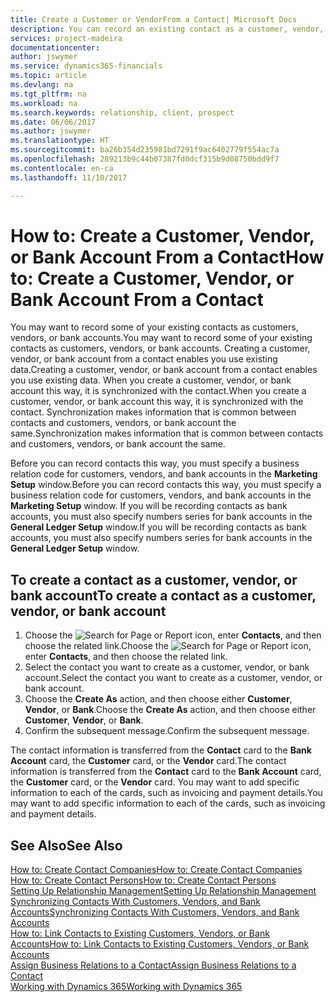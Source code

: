 ```yaml
---
title: Create a Customer or VendorFrom a Contact| Microsoft Docs
description: You can record an existing contact as a customer, vendor, or bank account using existing data and specifying a business relationship.
services: project-madeira
documentationcenter: 
author: jswymer
ms.service: dynamics365-financials
ms.topic: article
ms.devlang: na
ms.tgt_pltfrm: na
ms.workload: na
ms.search.keywords: relationship, client, prospect
ms.date: 06/06/2017
ms.author: jswymer
ms.translationtype: HT
ms.sourcegitcommit: ba26b354d235981bd7291f9ac6402779f554ac7a
ms.openlocfilehash: 289213b9c44b07387fd0dcf315b9d08750bdd9f7
ms.contentlocale: en-ca
ms.lasthandoff: 11/10/2017

---
```

# <a name="how-to-create-a-customer-vendor-or-bank-account-from-a-contact"></a><span data-ttu-id="bd4c5-103">How to: Create a Customer, Vendor, or Bank Account From a Contact</span><span class="sxs-lookup"><span data-stu-id="bd4c5-103">How to: Create a Customer, Vendor, or Bank Account From a Contact</span></span>
<span data-ttu-id="bd4c5-104">You may want to record some of your existing contacts as customers, vendors, or bank accounts.</span><span class="sxs-lookup"><span data-stu-id="bd4c5-104">You may want to record some of your existing contacts as customers, vendors, or bank accounts.</span></span> <span data-ttu-id="bd4c5-105">Creating a customer, vendor, or bank account from a contact enables you use existing data.</span><span class="sxs-lookup"><span data-stu-id="bd4c5-105">Creating a customer, vendor, or bank account from a contact enables you use existing data.</span></span> <span data-ttu-id="bd4c5-106">When you create a customer, vendor, or bank account this way, it is synchronized with the contact.</span><span class="sxs-lookup"><span data-stu-id="bd4c5-106">When you create a customer, vendor, or bank account this way, it is synchronized with the contact.</span></span> <span data-ttu-id="bd4c5-107">Synchronization makes information that is common between contacts and customers, vendors, or bank account the same.</span><span class="sxs-lookup"><span data-stu-id="bd4c5-107">Synchronization makes information that is common between contacts and customers, vendors, or bank account the same.</span></span>

<span data-ttu-id="bd4c5-108">Before you can record contacts this way, you must specify a business relation code for customers, vendors, and bank accounts in the **Marketing Setup** window.</span><span class="sxs-lookup"><span data-stu-id="bd4c5-108">Before you can record contacts this way, you must specify a business relation code for customers, vendors, and bank accounts in the **Marketing Setup** window.</span></span> <span data-ttu-id="bd4c5-109">If you will be recording contacts as bank accounts, you must also specify numbers series for bank accounts in the **General Ledger Setup** window.</span><span class="sxs-lookup"><span data-stu-id="bd4c5-109">If you will be recording contacts as bank accounts, you must also specify numbers series for bank accounts in the **General Ledger Setup** window.</span></span>

## <a name="to-create-a-contact-as-a-customer-vendor-or-bank-account"></a><span data-ttu-id="bd4c5-110">To create a contact as a customer, vendor, or bank account</span><span class="sxs-lookup"><span data-stu-id="bd4c5-110">To create a contact as a customer, vendor, or bank account</span></span>
1. <span data-ttu-id="bd4c5-111">Choose the ![Search for Page or Report](media/ui-search/search_small.png "Search for Page or Report icon") icon, enter **Contacts**, and then choose the related link.</span><span class="sxs-lookup"><span data-stu-id="bd4c5-111">Choose the ![Search for Page or Report](media/ui-search/search_small.png "Search for Page or Report icon") icon, enter **Contacts**, and then choose the related link.</span></span>
2. <span data-ttu-id="bd4c5-112">Select the contact you want to create as a customer, vendor, or bank account.</span><span class="sxs-lookup"><span data-stu-id="bd4c5-112">Select the contact you want to create as a customer, vendor, or bank account.</span></span>
3. <span data-ttu-id="bd4c5-113">Choose the **Create As** action, and then choose either **Customer**, **Vendor**, or **Bank**.</span><span class="sxs-lookup"><span data-stu-id="bd4c5-113">Choose the **Create As** action, and then choose either **Customer**, **Vendor**, or **Bank**.</span></span>
4. <span data-ttu-id="bd4c5-114">Confirm the subsequent message.</span><span class="sxs-lookup"><span data-stu-id="bd4c5-114">Confirm the subsequent message.</span></span>

<span data-ttu-id="bd4c5-115">The contact information is transferred from the **Contact** card to the **Bank Account** card, the **Customer** card, or the **Vendor** card.</span><span class="sxs-lookup"><span data-stu-id="bd4c5-115">The contact information is transferred from the **Contact** card to the **Bank Account** card, the **Customer** card, or the **Vendor** card.</span></span> <span data-ttu-id="bd4c5-116">You may want to add specific information to each of the cards, such as invoicing and payment details.</span><span class="sxs-lookup"><span data-stu-id="bd4c5-116">You may want to add specific information to each of the cards, such as invoicing and payment details.</span></span>

## <a name="see-also"></a><span data-ttu-id="bd4c5-117">See Also</span><span class="sxs-lookup"><span data-stu-id="bd4c5-117">See Also</span></span>
[<span data-ttu-id="bd4c5-118">How to: Create Contact Companies</span><span class="sxs-lookup"><span data-stu-id="bd4c5-118">How to: Create Contact Companies</span></span>](marketing-create-contact-companies.md)  
[<span data-ttu-id="bd4c5-119">How to: Create Contact Persons</span><span class="sxs-lookup"><span data-stu-id="bd4c5-119">How to: Create Contact Persons</span></span>](marketing-create-contact-persons.md)  
[<span data-ttu-id="bd4c5-120">Setting Up Relationship Management</span><span class="sxs-lookup"><span data-stu-id="bd4c5-120">Setting Up Relationship Management</span></span>](marketing-setup-marketing.md)  
[<span data-ttu-id="bd4c5-121">Synchronizing Contacts With Customers, Vendors, and Bank Accounts</span><span class="sxs-lookup"><span data-stu-id="bd4c5-121">Synchronizing Contacts With Customers, Vendors, and Bank Accounts</span></span>](marketing-synchronize-contacts-customers-vendors-bank-accounts.md)  
[<span data-ttu-id="bd4c5-122">How to: Link Contacts to Existing Customers, Vendors, or Bank Accounts</span><span class="sxs-lookup"><span data-stu-id="bd4c5-122">How to: Link Contacts to Existing Customers, Vendors, or Bank Accounts</span></span>](marketing-how-link-contact.md)  
[<span data-ttu-id="bd4c5-123">Assign Business Relations to a Contact</span><span class="sxs-lookup"><span data-stu-id="bd4c5-123">Assign Business Relations to a Contact</span></span>](marketing-business-relations.md#AssignBusRelContact)  
[<span data-ttu-id="bd4c5-124">Working with Dynamics 365</span><span class="sxs-lookup"><span data-stu-id="bd4c5-124">Working with Dynamics 365</span></span>](ui-work-product.md)

